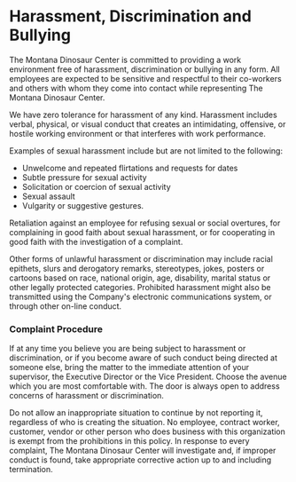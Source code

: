 # Harassment, Discrimination and Bullying

The Montana Dinosaur Center is committed to providing a work environment free of harassment, discrimination or bullying in any form. All employees are expected to be sensitive and respectful to their co-workers and others with whom they come into contact while representing The Montana Dinosaur Center.

We have zero tolerance for harassment of any kind. Harassment includes verbal, physical, or visual conduct that creates an intimidating, offensive, or hostile working environment or that interferes with work performance. &#x20;

Examples of sexual harassment include but are not limited to the following:

* Unwelcome and repeated flirtations and requests for dates
* Subtle pressure for sexual activity&#x20;
* Solicitation or coercion of sexual activity
* Sexual assault
* Vulgarity or suggestive gestures.

Retaliation against an employee for refusing sexual or social overtures, for complaining in good faith about sexual harassment, or for cooperating in good faith with the investigation of a complaint.

Other forms of unlawful harassment or discrimination may include racial epithets, slurs and derogatory remarks, stereotypes, jokes, posters or cartoons based on race, national origin, age, disability, marital status or other legally protected categories. Prohibited harassment might also be transmitted using the Company's electronic communications system, or through other on-line conduct.

### Complaint Procedure

If at any time you believe you are being subject to harassment or discrimination, or if you become aware of such conduct being directed at someone else, bring the matter to the immediate attention of your supervisor, the Executive Director or the Vice President. Choose the avenue which you are most comfortable with. The door is always open to address concerns of harassment or discrimination.

Do not allow an inappropriate situation to continue by not reporting it, regardless of who is creating the situation. No employee, contract worker, customer, vendor or other person who does business with this organization is exempt from the prohibitions in this policy. In response to every complaint, The Montana Dinosaur Center will investigate and, if improper conduct is found, take appropriate corrective action up to and including termination.
